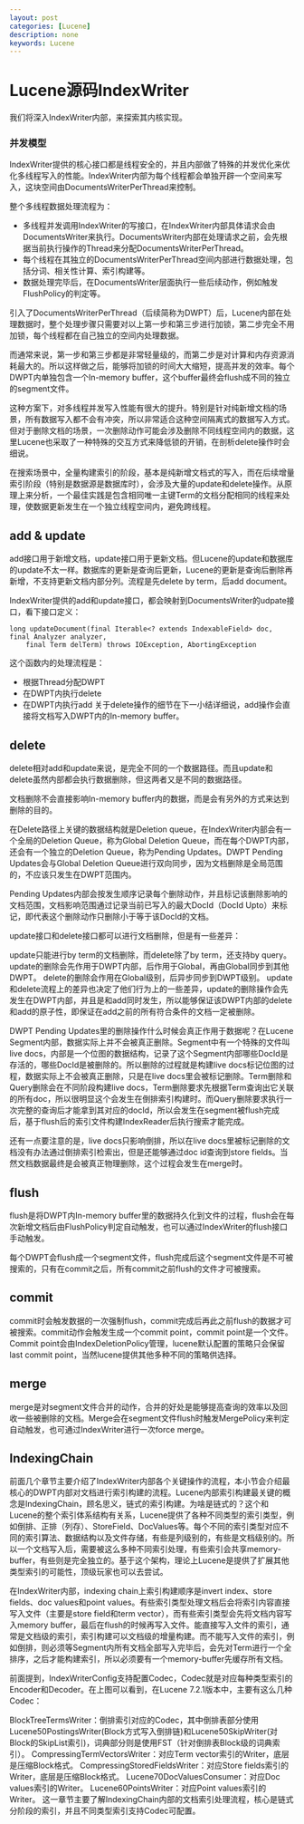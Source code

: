 ```yaml
---
layout: post
categories: [Lucene]
description: none
keywords: Lucene
---
```

# Lucene源码IndexWriter
我们将深入IndexWriter内部，来探索其内核实现。

### 并发模型
IndexWriter提供的核心接口都是线程安全的，并且内部做了特殊的并发优化来优化多线程写入的性能。IndexWriter内部为每个线程都会单独开辟一个空间来写入，这块空间由DocumentsWriterPerThread来控制。

整个多线程数据处理流程为：
- 多线程并发调用IndexWriter的写接口，在IndexWriter内部具体请求会由DocumentsWriter来执行。DocumentsWriter内部在处理请求之前，会先根据当前执行操作的Thread来分配DocumentsWriterPerThread。
- 每个线程在其独立的DocumentsWriterPerThread空间内部进行数据处理，包括分词、相关性计算、索引构建等。
- 数据处理完毕后，在DocumentsWriter层面执行一些后续动作，例如触发FlushPolicy的判定等。

引入了DocumentsWriterPerThread（后续简称为DWPT）后，Lucene内部在处理数据时，整个处理步骤只需要对以上第一步和第三步进行加锁，第二步完全不用加锁，每个线程都在自己独立的空间内处理数据。

而通常来说，第一步和第三步都是非常轻量级的，而第二步是对计算和内存资源消耗最大的。所以这样做之后，能够将加锁的时间大大缩短，提高并发的效率。每个DWPT内单独包含一个In-memory buffer，这个buffer最终会flush成不同的独立的segment文件。

这种方案下，对多线程并发写入性能有很大的提升。特别是针对纯新增文档的场景，所有数据写入都不会有冲突，所以非常适合这种空间隔离式的数据写入方式。但对于删除文档的场景，一次删除动作可能会涉及删除不同线程空间内的数据，这里Lucene也采取了一种特殊的交互方式来降低锁的开销，在剖析delete操作时会细说。

在搜索场景中，全量构建索引的阶段，基本是纯新增文档式的写入，而在后续增量索引阶段（特别是数据源是数据库时），会涉及大量的update和delete操作。从原理上来分析，一个最佳实践是包含相同唯一主键Term的文档分配相同的线程来处理，使数据更新发生在一个独立线程空间内，避免跨线程。

## add & update
add接口用于新增文档，update接口用于更新文档。但Lucene的update和数据库的update不太一样。数据库的更新是查询后更新，Lucene的更新是查询后删除再新增，不支持更新文档内部分列。流程是先delete by term，后add document。

IndexWriter提供的add和update接口，都会映射到DocumentsWriter的udpate接口，看下接口定义：
```
long updateDocument(final Iterable<? extends IndexableField> doc, final Analyzer analyzer,
    final Term delTerm) throws IOException, AbortingException
```

这个函数内的处理流程是：

- 根据Thread分配DWPT
- 在DWPT内执行delete
- 在DWPT内执行add
关于delete操作的细节在下一小结详细说，add操作会直接将文档写入DWPT内的In-memory buffer。

## delete
delete相对add和update来说，是完全不同的一个数据路径。而且update和delete虽然内部都会执行数据删除，但这两者又是不同的数据路径。

文档删除不会直接影响In-memory buffer内的数据，而是会有另外的方式来达到删除的目的。

在Delete路径上关键的数据结构就是Deletion queue，在IndexWriter内部会有一个全局的Deletion Queue，称为Global Deletion Queue，而在每个DWPT内部，还会有一个独立的Deletion Queue，称为Pending Updates。DWPT Pending Updates会与Global Deletion Queue进行双向同步，因为文档删除是全局范围的，不应该只发生在DWPT范围内。

Pending Updates内部会按发生顺序记录每个删除动作，并且标记该删除影响的文档范围，文档影响范围通过记录当前已写入的最大DocId（DocId Upto）来标记，即代表这个删除动作只删除小于等于该DocId的文档。

update接口和delete接口都可以进行文档删除，但是有一些差异：

update只能进行by term的文档删除，而delete除了by term，还支持by query。
update的删除会先作用于DWPT内部，后作用于Global，再由Global同步到其他DWPT。
delete的删除会作用在Global级别，后异步同步到DWPT级别。
update和delete流程上的差异也决定了他们行为上的一些差异，update的删除操作会先发生在DWPT内部，并且是和add同时发生，所以能够保证该DWPT内部的delete和add的原子性，即保证在add之前的所有符合条件的文档一定被删除。

DWPT Pending Updates里的删除操作什么时候会真正作用于数据呢？在Lucene Segment内部，数据实际上并不会被真正删除。Segment中有一个特殊的文件叫live docs，内部是一个位图的数据结构，记录了这个Segment内部哪些DocId是存活的，哪些DocId是被删除的。所以删除的过程就是构建live docs标记位图的过程，数据实际上不会被真正删除，只是在live docs里会被标记删除。Term删除和Query删除会在不同阶段构建live docs，Term删除要求先根据Term查询出它关联的所有doc，所以很明显这个会发生在倒排索引构建时。而Query删除要求执行一次完整的查询后才能拿到其对应的docId，所以会发生在segment被flush完成后，基于flush后的索引文件构建IndexReader后执行搜索才能完成。

还有一点要注意的是，live docs只影响倒排，所以在live docs里被标记删除的文档没有办法通过倒排索引检索出，但是还能够通过doc id查询到store fields。当然文档数据最终是会被真正物理删除，这个过程会发生在merge时。


## flush
flush是将DWPT内In-memory buffer里的数据持久化到文件的过程，flush会在每次新增文档后由FlushPolicy判定自动触发，也可以通过IndexWriter的flush接口手动触发。

每个DWPT会flush成一个segment文件，flush完成后这个segment文件是不可被搜索的，只有在commit之后，所有commit之前flush的文件才可被搜索。

## commit
commit时会触发数据的一次强制flush，commit完成后再此之前flush的数据才可被搜索。commit动作会触发生成一个commit point，commit point是一个文件。Commit point会由IndexDeletionPolicy管理，lucene默认配置的策略只会保留last commit point，当然lucene提供其他多种不同的策略供选择。

## merge
merge是对segment文件合并的动作，合并的好处是能够提高查询的效率以及回收一些被删除的文档。Merge会在segment文件flush时触发MergePolicy来判定自动触发，也可通过IndexWriter进行一次force merge。

## IndexingChain
前面几个章节主要介绍了IndexWriter内部各个关键操作的流程，本小节会介绍最核心的DWPT内部对文档进行索引构建的流程。Lucene内部索引构建最关键的概念是IndexingChain，顾名思义，链式的索引构建。为啥是链式的？这个和Lucene的整个索引体系结构有关系，Lucene提供了各种不同类型的索引类型，例如倒排、正排（列存）、StoreField、DocValues等。每个不同的索引类型对应不同的索引算法、数据结构以及文件存储，有些是列级别的，有些是文档级别的。所以一个文档写入后，需要被这么多种不同索引处理，有些索引会共享memory-buffer，有些则是完全独立的。基于这个架构，理论上Lucene是提供了扩展其他类型索引的可能性，顶级玩家也可以去尝试。

在IndexWriter内部，indexing chain上索引构建顺序是invert index、store fields、doc values和point values。有些索引类型处理文档后会将索引内容直接写入文件（主要是store field和term vector），而有些索引类型会先将文档内容写入memory buffer，最后在flush的时候再写入文件。能直接写入文件的索引，通常是文档级的索引，索引构建可以文档级的增量构建。而不能写入文件的索引，例如倒排，则必须等Segment内所有文档全部写入完毕后，会先对Term进行一个全排序，之后才能构建索引，所以必须要有一个memory-buffer先缓存所有文档。

前面提到，IndexWriterConfig支持配置Codec，Codec就是对应每种类型索引的Encoder和Decoder。在上图可以看到，在Lucene 7.2.1版本中，主要有这么几种Codec：

BlockTreeTermsWriter：倒排索引对应的Codec，其中倒排表部分使用Lucene50PostingsWriter(Block方式写入倒排链)和Lucene50SkipWriter(对Block的SkipList索引)，词典部分则是使用FST（针对倒排表Block级的词典索引）。
CompressingTermVectorsWriter：对应Term vector索引的Writer，底层是压缩Block格式。
CompressingStoredFieldsWriter：对应Store fields索引的Writer，底层是压缩Block格式。
Lucene70DocValuesConsumer：对应Doc values索引的Writer。
Lucene60PointsWriter：对应Point values索引的Writer。
这一章节主要了解IndexingChain内部的文档索引处理流程，核心是链式分阶段的索引，并且不同类型索引支持Codec可配置。


































































